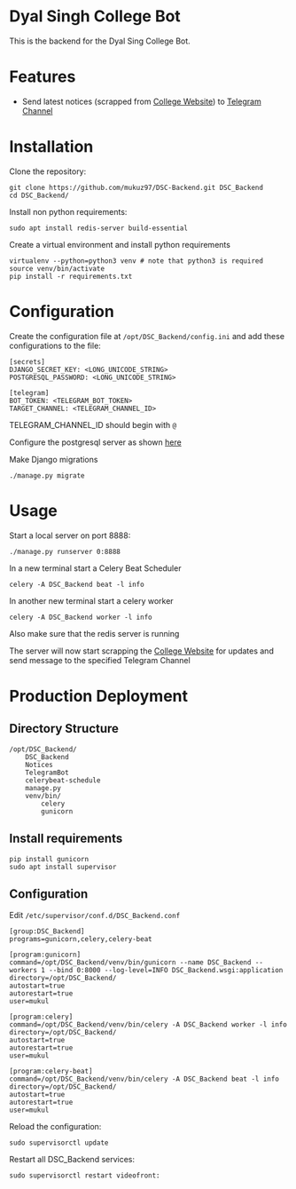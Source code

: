 # Dyal Singh College Bot
This is the backend for the Dyal Sing College Bot.

# Features
* Send latest notices (scrapped from [College Website](http://dsc.du.ac.in/AllNewsDetails.aspx)) to [Telegram Channel](https://tlgrm.eu/channels)

# Installation
Clone the repository:

    git clone https://github.com/mukuz97/DSC-Backend.git DSC_Backend
    cd DSC_Backend/

Install non python requirements:

    sudo apt install redis-server build-essential

Create a virtual environment and install python requirements

    virtualenv --python=python3 venv # note that python3 is required
    source venv/bin/activate
    pip install -r requirements.txt

# Configuration
Create the configuration file at `/opt/DSC_Backend/config.ini` and add these configurations to the file:

    [secrets]
    DJANGO_SECRET_KEY: <LONG_UNICODE_STRING>
    POSTGRESQL_PASSWORD: <LONG_UNICODE_STRING>

    [telegram]
    BOT_TOKEN: <TELEGRAM_BOT_TOKEN>
    TARGET_CHANNEL: <TELEGRAM_CHANNEL_ID>

TELEGRAM_CHANNEL_ID should begin with `@`

Configure the postgresql server as shown
[here](https://www.digitalocean.com/community/tutorials/how-to-use-postgresql-with-your-django-application-on-ubuntu-14-04)

Make Django migrations

    ./manage.py migrate

# Usage
Start a local server on port 8888:

    ./manage.py runserver 0:8888

In a new terminal start a Celery Beat Scheduler

    celery -A DSC_Backend beat -l info

In another new terminal start a celery worker

    celery -A DSC_Backend worker -l info

Also make sure that the redis server is running

The server will now start scrapping the [College Website](http://dsc.du.ac.in/AllNewsDetails.aspx) for updates and send message to the specified Telegram Channel

# Production Deployment

## Directory Structure

    /opt/DSC_Backend/
        DSC_Backend
        Notices
        TelegramBot
        celerybeat-schedule
        manage.py
        venv/bin/
            celery
            gunicorn

## Install requirements

    pip install gunicorn
    sudo apt install supervisor

## Configuration

Edit `/etc/supervisor/conf.d/DSC_Backend.conf`

    [group:DSC_Backend]
    programs=gunicorn,celery,celery-beat

    [program:gunicorn]
    command=/opt/DSC_Backend/venv/bin/gunicorn --name DSC_Backend --workers 1 --bind 0:8000 --log-level=INFO DSC_Backend.wsgi:application
    directory=/opt/DSC_Backend/
    autostart=true
    autorestart=true
    user=mukul

    [program:celery]
    command=/opt/DSC_Backend/venv/bin/celery -A DSC_Backend worker -l info
    directory=/opt/DSC_Backend/
    autostart=true
    autorestart=true
    user=mukul

    [program:celery-beat]
    command=/opt/DSC_Backend/venv/bin/celery -A DSC_Backend beat -l info
    directory=/opt/DSC_Backend/
    autostart=true
    autorestart=true
    user=mukul

Reload the configuration:

    sudo supervisorctl update

Restart all DSC_Backend services:

    sudo supervisorctl restart videofront: